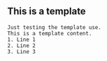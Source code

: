 ## This is a template

    Just testing the template use.
    This is a template content.
    1. Line 1
    2. Line 2
    3. Line 3

